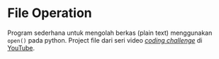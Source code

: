 # File Operation
Program sederhana untuk mengolah berkas (plain text) menggunakan ```open()``` pada python.
Project file dari seri video [*coding challenge*](https://youtu.be/u2NrKZbgSEY) di [YouTube](https://youtu.be/u2NrKZbgSEY).
